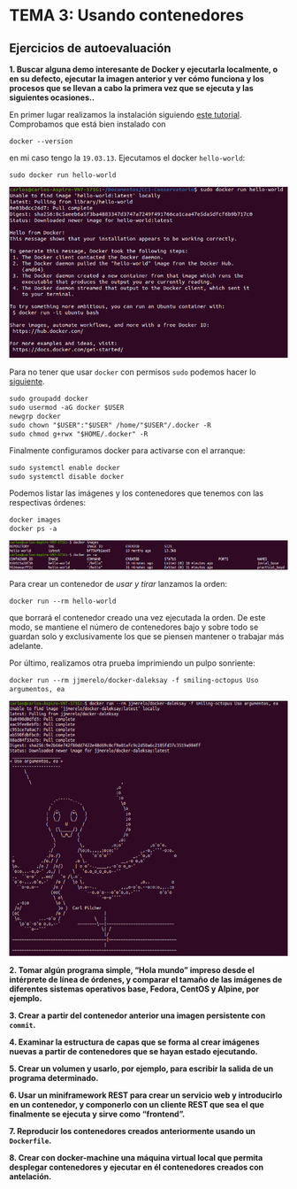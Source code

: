 # TEMA 3: Usando contenedores
## Ejercicios de autoevaluación

**1. Buscar alguna demo interesante de Docker y ejecutarla localmente, o en su defecto, ejecutar la imagen anterior y ver cómo funciona y los procesos que se llevan a cabo la primera vez que se ejecuta y las siguientes ocasiones..**

En primer lugar realizamos la instalación siguiendo [este tutorial](https://docs.docker.com/engine/install/ubuntu/). Comprobamos que está bien instalado con

```
docker --version
```

en mi caso tengo la `19.03.13`. Ejecutamos el docker `hello-world`:

```
sudo docker run hello-world
```

![](./images/tema3/hello-world.png)

Para no tener que usar `docker` con permisos `sudo` podemos hacer lo [siguiente](https://docs.docker.com/engine/install/linux-postinstall/#manage-docker-as-a-non-root-user).

```
sudo groupadd docker
sudo usermod -aG docker $USER
newgrp docker
sudo chown "$USER":"$USER" /home/"$USER"/.docker -R
sudo chmod g+rwx "$HOME/.docker" -R
```

Finalmente configuramos docker para activarse con el arranque:

```
sudo systemctl enable docker
sudo systemctl disable docker
```

Podemos listar las imágenes y los contenedores que tenemos con las respectivas órdenes:

```
docker images
docker ps -a
```

![](./images/tema3/images.png)

Para crear un contenedor de *usar y tirar* lanzamos la orden:

```
docker run --rm hello-world
```

que borrará el contenedor creado una vez ejecutada la orden. De este modo, se mantiene el número de contenedores bajo y sobre todo se guardan solo y exclusivamente los que se piensen mantener o trabajar más adelante.

Por último, realizamos otra prueba imprimiendo un pulpo sonriente:

```
docker run --rm jjmerelo/docker-daleksay -f smiling-octopus Uso argumentos, ea
```

![](./images/tema3/smiling-octopus.png)

**2. Tomar algún programa simple, “Hola mundo” impreso desde el intérprete de línea de órdenes, y comparar el tamaño de las imágenes de diferentes sistemas operativos base, Fedora, CentOS y Alpine, por ejemplo.**

**3. Crear a partir del contenedor anterior una imagen persistente con `commit`.**

**4. Examinar la estructura de capas que se forma al crear imágenes nuevas a partir de contenedores que se hayan estado ejecutando.**

**5. Crear un volumen y usarlo, por ejemplo, para escribir la salida de un programa determinado.**

**6. Usar un miniframework REST para crear un servicio web y introducirlo en un contenedor, y componerlo con un cliente REST que sea el que finalmente se ejecuta y sirve como “frontend”.**

**7. Reproducir los contenedores creados anteriormente usando un `Dockerfile`.**

**8. Crear con docker-machine una máquina virtual local que permita desplegar contenedores y ejecutar en él contenedores creados con antelación.**
